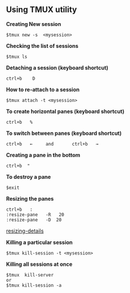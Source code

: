 <h2>Using TMUX utility </h2>



**Creating New session**


	$tmux new -s  <mysession> 


**Checking the list of sessions**

	$tmux ls 

**Detaching a session  (keyboard shortcut)**
	
	ctrl+b    D 
	
**How to re-attach to a session**

	$tmux attach -t <mysession>
	
**To create horizontal panes  (keyboard shortcut)** 

	ctrl+b   %

**To switch between panes  (keyboard shortcut)**

	ctrl+b   ←     and       ctrl+b   →

**Creating a pane in the bottom**

	ctrl+b  "
	
**To destroy a pane**
	
	$exit
	
**Resizing the panes**

	ctrl+b   :
	:resize-pane   -R   20     
	:resize-pane   -D  20
	
[resizing-details](https://michaelsoolee.com/resize-tmux-panes/) 

**Killing a particular session**

	$tmux kill-session -t <mysession>
	
**Killing all sessions at once**

	$tmux  kill-server      
	or
	$tmux kill-session -a